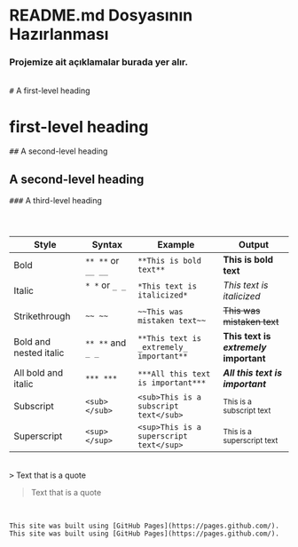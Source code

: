 # README.md Dosyasının Hazırlanması

### Projemize ait açıklamalar burada yer alır.
<br>
<kbd>#</kbd> A first-level heading

# first-level heading
<kbd>##</kbd> A second-level heading

## A second-level heading
<kbd>###</kbd> A third-level heading

###
</p>
<br>
<table><thead><tr><th>Style</th><th>Syntax</th><th>Example</th><th>Output</th></tr></thead><tbody><tr><td>Bold</td><td><code>** **</code> or <code>__ __</code></td><td><code>**This is bold text**</code></td><td><strong>This is bold text</strong></td></tr><tr><td>Italic</td><td><code>* *</code> or <code>_ _</code>     </td><td><code>*This text is italicized*</code></td><td><em>This text is italicized</em></td></tr><tr><td>Strikethrough</td><td><code>~~ ~~</code></td><td><code>~~This was mistaken text~~</code></td><td><del>This was mistaken text</del></td></tr><tr><td>Bold and nested italic</td><td><code>** **</code> and <code>_ _</code></td><td><code>**This text is _extremely_ important**</code></td><td><strong>This text is <em>extremely</em> important</strong></td></tr><tr><td>All bold and italic</td><td><code>*** ***</code></td><td><code>***All this text is important***</code></td><td><strong><em>All this text is important</em></strong></td></tr><tr><td>Subscript</td><td><code>&lt;sub&gt; &lt;/sub&gt;</code></td><td><code>&lt;sub&gt;This is a subscript text&lt;/sub&gt;</code></td><td><sub>This is a subscript text</sub></td></tr><tr><td>Superscript</td><td><code>&lt;sup&gt; &lt;/sup&gt;</code></td><td><code>&lt;sup&gt;This is a superscript text&lt;/sup&gt;</code></td><td><sup>This is a superscript text</sup></td></tr></tbody></table>
<br>
<kbd>></kbd> Text that is a quote

>Text that is a quote
<br>

<p><code>This site was built using [GitHub Pages](https://pages.github.com/).</code>
<code>This site was built using [GitHub Pages](https://pages.github.com/).</code>